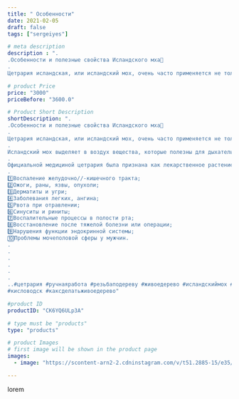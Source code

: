 ```yaml
---
title: " Особенности"
date: 2021-02-05
draft: false
tags: ["sergeiyes"]

# meta description
description : ".
.Особенности и полезные свойства Исландского мха🌿
.
Цетрария исландская, или исландский мох, очень часто применяется не только в народной, но и официальной ме"

# product Price
price: "3000"
priceBefore: "3600.0"

# Product Short Description
shortDescription: ".
.Особенности и полезные свойства Исландского мха🌿
.
Цетрария исландская, или исландский мох, очень часто применяется не только в народной, но и официальной медицине. Он входит в состав некоторых лекарственных препаратов, которые можно приобрести в аптеке без рецепта.
.
Исландский мох выделяет в воздух вещества, которые полезны для дыхательной системы. Благодаря этому он лечит простудные заболевания, обогащает организм человека йодом и повышает иммунитет🔥.
.
Официальной медициной цетрария была признана как лекарственное растение не так давно. Но народные целители использовали ее много веков для лечения таких патологических состояний как:
.
1️⃣Воспаление желудочно//-кишечного тракта;
2️⃣Ожоги, раны, язвы, опухоли;
3️⃣Дерматиты и угри;
4️⃣Заболевания легких, ангина;
5️⃣Рвота при отравлении;
6️⃣Синуситы и риниты;
7️⃣Воспалительные процессы в полости рта;
8️⃣Восстановление после тяжелой болезни или операции;
9️⃣Нарушения функции эндокринной системы;
🔟Проблемы мочеполовой сферы у мужчин.
.
.
.
.
.
.
..#цетрария #ручнаяработа #резьбаподереву #живоедерево #исландскиймох #пятигорск #КРЫМ #Севастополь #железноводск #ставрополь #антисептик #подарок #cetrariya #grad_masterov #друзья #сувенир #природныйантибиотик #купитьцетрарию #лучшийподарок #необыкновнныйподарок
#кисловодск #каксделатьживоедерево"

#product ID
productID: "CK6YQ6ULp3A"

# type must be "products"
type: "products"

# product Images
# first image will be shown in the product page
images:
  - image: "https://scontent-arn2-2.cdninstagram.com/v/t51.2885-15/e35/s1080x1080/145643147_249737553222240_4767994831387665296_n.jpg?tp=1&_nc_ht=scontent-arn2-2.cdninstagram.com&_nc_cat=100&_nc_ohc=1QsGnGoE7kkAX_FfAhb&ccb=7-4&oh=a7e1f2982dadc89261630b1c5942feeb&oe=60862E48&_nc_sid=86f79a&ig_cache_key=MjUwMjQxOTI1ODIwMTI1MTI2NA%3D%3D.2-ccb7-4"

---
```

lorem
